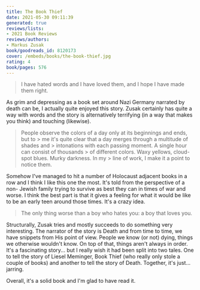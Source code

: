 ```yaml
---
title: The Book Thief
date: 2021-05-30 09:11:39
generated: true
reviews/lists:
- 2021 Book Reviews
reviews/authors:
- Markus Zusak
book/goodreads_id: 8120173
cover: /embeds/books/the-book-thief.jpg
rating: 4
book/pages: 576
---
```

> I have hated words and I have loved them, and I hope I have made them right.

As grim and depressing as a book set around Nazi Germany narrated by death can be, I actually quite enjoyed this story. Zusak certainly has quite a way with words and the story is alternatively terrifying (in a way that makes you think) and touching (likewise).  

<!--more-->

> People observe the colors of a day only at its beginnings and ends, but to > me it's quite clear that a day merges through a multitude of shades and > intonations with each passing moment. A single hour can consist of thousands > of different colors. Waxy yellows, cloud-spot blues. Murky darkness. In my > line of work, I make it a point to notice them.

Somehow I've managed to hit a number of Holocaust adjacent books in a row and I think I like this one the most. It's told from the perspective of a non- Jewish family trying to survive as best they can in times of war and worse. I think the best part is that it gives a feeling for what it would be like to be an early teen around those times. It's a crazy idea.  

> The only thing worse than a boy who hates you: a boy that loves you.

Structurally, Zusak tries and mostly succeeds to do something very interesting. The narrator of the story is Death and from time to time, we have snippets from His point of view. People we know (or not) dying, things we otherwise wouldn't know. On top of that, things aren't always in order. It's a fascinating story... but I really wish it had been split into two tales. One to tell the story of   Liesel Meminger, Book Thief (who really only stole a couple of books) and another to tell the story of Death. Together, it's just... jarring.  

Overall, it's a solid book and I'm glad to have read it.